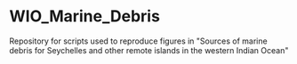 # WIO_Marine_Debris
Repository for scripts used to reproduce figures in "Sources of marine debris for Seychelles and other remote islands in the western Indian Ocean"
